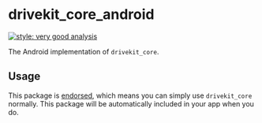 # drivekit_core_android

[![style: very good analysis][very_good_analysis_badge]][very_good_analysis_link]

The Android implementation of `drivekit_core`.

## Usage

This package is [endorsed][endorsed_link], which means you can simply use `drivekit_core`
normally. This package will be automatically included in your app when you do.

[endorsed_link]: https://flutter.dev/docs/development/packages-and-plugins/developing-packages#endorsed-federated-plugin
[very_good_analysis_badge]: https://img.shields.io/badge/style-very_good_analysis-B22C89.svg
[very_good_analysis_link]: https://pub.dev/packages/very_good_analysis